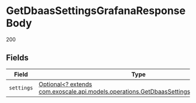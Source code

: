 # GetDbaasSettingsGrafanaResponseBody

200


## Fields

| Field                                                                                                                                                | Type                                                                                                                                                 | Required                                                                                                                                             | Description                                                                                                                                          |
| ---------------------------------------------------------------------------------------------------------------------------------------------------- | ---------------------------------------------------------------------------------------------------------------------------------------------------- | ---------------------------------------------------------------------------------------------------------------------------------------------------- | ---------------------------------------------------------------------------------------------------------------------------------------------------- |
| `settings`                                                                                                                                           | [Optional<? extends com.exoscale.api.models.operations.GetDbaasSettingsGrafanaSettings>](../../models/operations/GetDbaasSettingsGrafanaSettings.md) | :heavy_minus_sign:                                                                                                                                   | N/A                                                                                                                                                  |